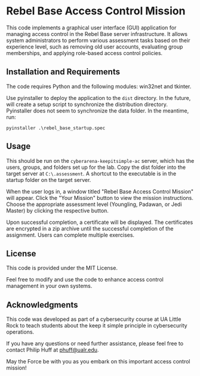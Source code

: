 # Rebel Base Access Control Mission
This code implements a graphical user interface (GUI) application for managing access control in the Rebel Base 
server infrastructure. It allows system administrators to perform various assessment tasks based on their
experience level, such as removing old user accounts, evaluating group memberships, and applying role-based 
access control policies.

## Installation and Requirements
The code requires Python and the following modules: win32net and tkinter.

Use pyinstaller to deploy the application to the `dist` directory. In the future, will create a setup script
to synchronize the distribution directory. Pyinstaller does not seem to synchronize the data folder. In the
meantime, run:
```
pyinstaller .\rebel_base_startup.spec
```

## Usage
This should be run on the `cyberarena-keepitsimple-ac` server, which has the users, groups, and folders
set up for the lab. Copy the dist folder into the target server at `C:\.assessment`. A shortcut to the 
executable is in the startup folder on the target server.

When the user logs in, a window titled "Rebel Base Access Control Mission" will appear.
Click the "Your Mission" button to view the mission instructions.
Choose the appropriate assessment level (Youngling, Padawan, or Jedi Master) by clicking the respective button.

Upon successful completion, a certificate will be displayed. The certificates are encrypted in a zip archive 
until the successful completion of the assignment. Users can complete multiple exercises.

## License
This code is provided under the MIT License.

Feel free to modify and use the code to enhance access control management in your own systems.

## Acknowledgments
This code was developed as part of a cybersecurity course at UA Little Rock to teach students about the keep
it simple principle in cybersecurity operations.

If you have any questions or need further assistance, please feel free to contact Philip Huff at 
phuff@ualr.edu.

May the Force be with you as you embark on this important access control mission!
